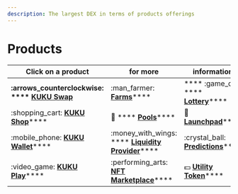 ```yaml
---
description: The largest DEX in terms of products offerings
---
```


# Products

| Click on a product                                                                                      | for more                                                                                                        | information                                                                                |
| ------------------------------------------------------------------------------------------------------- | --------------------------------------------------------------------------------------------------------------- | ------------------------------------------------------------------------------------------ |
| ****:arrows\_counterclockwise: **** [**KUKU Swap**](../../../../products/the-exchange/kuku-swap.md)**** | :man\_farmer: [**Farms**](../../../../products/the-exchange/farms.md)****                                       |  **** :game\_die: **** [**Lottery**](../../../../products/lottery.md)****                  |
| :shopping\_cart: [**KUKU Shop**](../../../../products/future-products/kuku-shop.md)****                 | :pancakes: **** [**Pools**](../../../../products/the-exchange/pools.md)****                                     | :rocket: [**Launchpad**](../../../../products/future-products/launchpad.md)****            |
| :mobile\_phone: [**KUKU Wallet**](../../../../products/future-products/kuku-wallet.md)****              | :money\_with\_wings: **** [**Liquidity Provider**](../../../../products/the-exchange/liquidity-provider.md)**** | :crystal\_ball: [**Predictions**](../../../../products/future-products/predictions.md)**** |
| :video\_game: [**KUKU Play**](../../../../products/future-products/kuku-play/)****                      | :performing\_arts: [**NFT Marketplace**](../../../../products/nft-marketplace.md)****                           | :dollar: [**Utility Token**](payments.md)****                                              |
